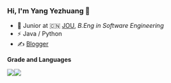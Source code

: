 ### Hi, I'm Yang Yezhuang 👋

- 🍻 Junior at 🇨🇳 [JOU](https://jou.edu.cn/), _B.Eng in Software Engineering_
- ⚡ Java / Python
- ✍️ [Blogger](https://www.cnblogs.com/yangyezhuang)

**Grade and Languages**

<div>
  <img style="float: left"
       src="https://github-readme-stats.vercel.app/api?username=yangyezhuang&hide_title=true&include_all_commits=true&count_private=true&line_height=20&hide_border=true&bg_color=ECEFF4&title_color=88C0D0">
  <img
      src="https://github-readme-stats.vercel.app/api/top-langs/?username=yangyezhuang&layout=compact&hide_title=true&langs_count=6&hide=jupyter%20notebook&hide_border=true&bg_color=ECEFF4">
</div>

